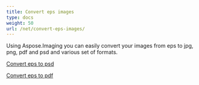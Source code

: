 ```yaml
---
title: Convert eps images
type: docs
weight: 50
url: /net/convert-eps-images/
---
```


Using Aspose.Imaging you can easily convert your images from eps to jpg, png, pdf and psd and various set of formats.

[Convert eps to psd](/imaging/net/convert-eps-to-psd/)

[Convert eps to pdf](/imaging/net/convert-eps-to-pdf/)
